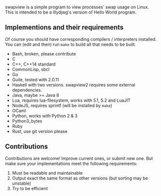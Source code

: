 swapview is a simple program to view processes' swap usage on Linux. This is intended to be a lilydjwg's version of Hello World program.

Implementions and their requirements
----

Of course you should have corresponding compilers / interpreters installed.
You can (edit and then) run `make` to build all that needs to be built.

* Bash, broken, please contribute
* C
* C++, C++14 standard
* CommonLisp, sbcl
* Go
* Guile, tested with 2.0.11
* Haskell with two versions. swapview2 requires some external dependencies.
* Java, maybe >= Java 8
* Lua, requires lua-filesystem, works with 5.1, 5.2 and LuaJIT
* NodeJS, requires sprintf (will be installed by `make`)
* OCaml
* Python, works with Python 2 & 3
* Python3_bytes
* Ruby
* Rust, use git version please

Contributions
----

Contributions are welcome! Improve current ones, or submit new one. But make
sure your implementations meet the following requirements:

1. Must be readable and maintainable
2. Output exact the same format as other versions (but sorting may be
   unstable)
3. Try to be efficient
